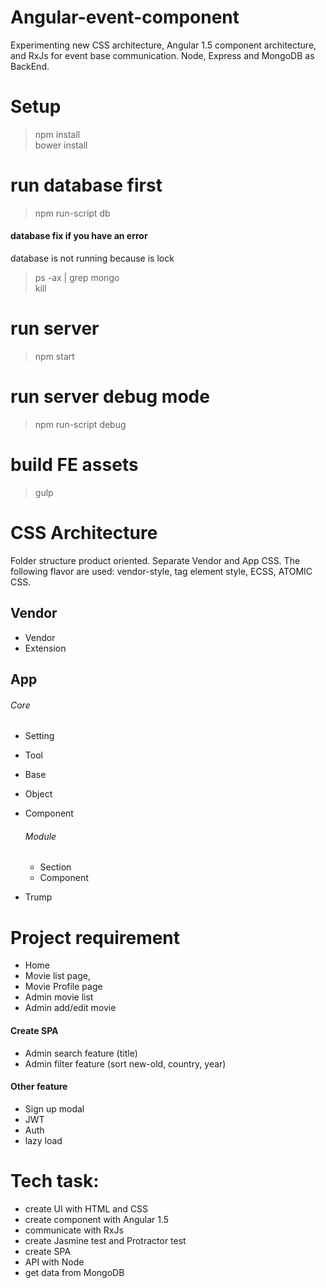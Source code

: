 # Angular-event-component
Experimenting new CSS architecture, Angular 1.5 component architecture, and RxJs for event base communication.
Node, Express and MongoDB as BackEnd.

# Setup
> npm install  
bower install

# run database first
> npm run-script db

#### database fix if you have an error
database is not running because is lock
> ps -ax | grep mongo  
kill <number>  

# run server
> npm start

# run server debug mode
> npm run-script debug

# build FE assets
> gulp

# CSS Architecture
Folder structure product oriented.
Separate Vendor and App CSS.
The following flavor are used: vendor-style, tag element style, ECSS, ATOMIC CSS.

## Vendor
* Vendor
* Extension

## App
###### Core
* Setting  
* Tool  
* Base
* Object
* Component

    ###### Module
    * Section  
    * Component  


* Trump


# Project requirement
- Home
- Movie list page,  
- Movie Profile page  
- Admin movie list  
- Admin add/edit movie  

#### Create SPA  
- Admin search feature (title)  
- Admin filter feature (sort new-old, country, year)  

#### Other feature
- Sign up modal  
- JWT  
- Auth  
- lazy load  


# Tech task:
- create UI with HTML and CSS
- create component with Angular 1.5
- communicate with RxJs
- create Jasmine test and Protractor test
- create SPA
- API with Node
- get data from MongoDB